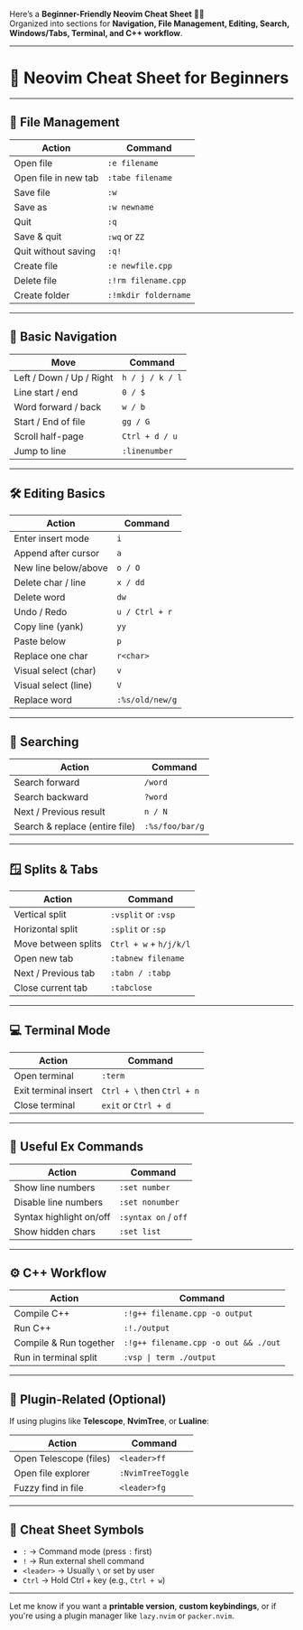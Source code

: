Here’s a **Beginner-Friendly Neovim Cheat Sheet** 🧠🚀  
Organized into sections for **Navigation, File Management, Editing, Search, Windows/Tabs, Terminal, and C++ workflow**.

---

# 📝 **Neovim Cheat Sheet for Beginners**

---

## 📂 **File Management**

| Action                  | Command                    |
|-------------------------|----------------------------|
| Open file               | `:e filename`              |
| Open file in new tab    | `:tabe filename`           |
| Save file               | `:w`                       |
| Save as                 | `:w newname`               |
| Quit                    | `:q`                       |
| Save & quit             | `:wq` or `ZZ`              |
| Quit without saving     | `:q!`                      |
| Create file             | `:e newfile.cpp`           |
| Delete file             | `:!rm filename.cpp`        |
| Create folder           | `:!mkdir foldername`       |

---

## 🔀 **Basic Navigation**

| Move                     | Command        |
|--------------------------|----------------|
| Left / Down / Up / Right | `h / j / k / l`|
| Line start / end         | `0 / $`        |
| Word forward / back      | `w / b`        |
| Start / End of file      | `gg / G`       |
| Scroll half-page         | `Ctrl + d / u` |
| Jump to line             | `:linenumber`  |

---

## 🛠️ **Editing Basics**

| Action                  | Command            |
|-------------------------|--------------------|
| Enter insert mode       | `i`                |
| Append after cursor     | `a`                |
| New line below/above    | `o / O`            |
| Delete char / line      | `x / dd`           |
| Delete word             | `dw`               |
| Undo / Redo             | `u / Ctrl + r`     |
| Copy line (yank)        | `yy`               |
| Paste below             | `p`                |
| Replace one char        | `r<char>`          |
| Visual select (char)    | `v`                |
| Visual select (line)    | `V`                |
| Replace word            | `:%s/old/new/g`    |

---

## 🔎 **Searching**

| Action                        | Command           |
|-------------------------------|-------------------|
| Search forward                | `/word`           |
| Search backward               | `?word`           |
| Next / Previous result        | `n / N`           |
| Search & replace (entire file)| `:%s/foo/bar/g`   |

---

## 🪟 **Splits & Tabs**

| Action                  | Command                |
|-------------------------|------------------------|
| Vertical split          | `:vsplit` or `:vsp`    |
| Horizontal split        | `:split` or `:sp`      |
| Move between splits     | `Ctrl + w` + `h/j/k/l` |
| Open new tab            | `:tabnew filename`     |
| Next / Previous tab     | `:tabn / :tabp`        |
| Close current tab       | `:tabclose`            |

---

## 💻 **Terminal Mode**

| Action                  | Command          |
|-------------------------|------------------|
| Open terminal           | `:term`          |
| Exit terminal insert    | `Ctrl + \` then `Ctrl + n` |
| Close terminal          | `exit` or `Ctrl + d` |

---

## 🧠 **Useful Ex Commands**

| Action                  | Command               |
|-------------------------|-----------------------|
| Show line numbers       | `:set number`         |
| Disable line numbers    | `:set nonumber`       |
| Syntax highlight on/off | `:syntax on` / `off`  |
| Show hidden chars       | `:set list`           |

---

## ⚙️ **C++ Workflow**

| Action                  | Command                                               |
|-------------------------|-------------------------------------------------------|
| Compile C++             | `:!g++ filename.cpp -o output`                        |
| Run C++                 | `:!./output`                                          |
| Compile & Run together  | `:!g++ filename.cpp -o out && ./out`                 |
| Run in terminal split   | `:vsp \| term ./output`                               |

---

## 🔌 **Plugin-Related (Optional)**

If using plugins like **Telescope**, **NvimTree**, or **Lualine**:

| Action                  | Command                        |
|-------------------------|--------------------------------|
| Open Telescope (files)  | `<leader>ff`                   |
| Open file explorer      | `:NvimTreeToggle`              |
| Fuzzy find in file      | `<leader>fg`                   |

---

## 🧭 **Cheat Sheet Symbols**

- `:` → Command mode (press `:` first)
- `!` → Run external shell command
- `<leader>` → Usually `\` or set by user
- `Ctrl` → Hold Ctrl + key (e.g., `Ctrl + w`)

---

Let me know if you want a **printable version**, **custom keybindings**, or if you're using a plugin manager like `lazy.nvim` or `packer.nvim`.